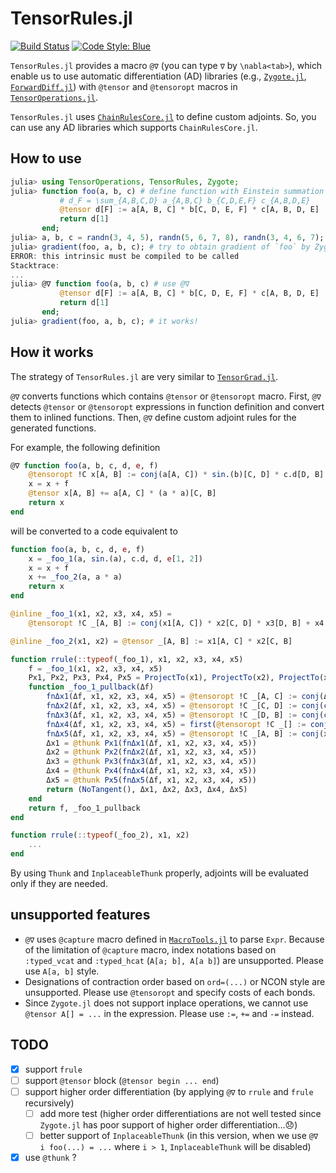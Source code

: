 # TensorRules.jl

[![Build Status](https://github.com/ho-oto/TensorRules.jl/workflows/CI/badge.svg)](https://github.com/ho-oto/TensorRules.jl/actions)
[![Code Style: Blue](https://img.shields.io/badge/code%20style-blue-4495d1.svg)](https://github.com/invenia/BlueStyle)

`TensorRules.jl` provides a macro `@∇` (you can type `∇` by `\nabla<tab>`), which
enable us to use automatic differentiation (AD) libraries (e.g.,
[`Zygote.jl`](https://github.com/FluxML/Zygote.jl),
[`ForwardDiff.jl`](https://github.com/JuliaDiff/ForwardDiff.jl))
with `@tensor` and `@tensoropt` macros in [`TensorOperations.jl`](https://github.com/Jutho/TensorOperations.jl).

`TensorRules.jl` uses [`ChainRulesCore.jl`](https://github.com/JuliaDiff/ChainRulesCore.jl) to define custom adjoints.
So, you can use any AD libraries which supports `ChainRulesCore.jl`.

## How to use

```julia
julia> using TensorOperations, TensorRules, Zygote;
julia> function foo(a, b, c) # define function with Einstein summation
           # d_F = \sum_{A,B,C,D} a_{A,B,C} b_{C,D,E,F} c_{A,B,D,E}
           @tensor d[F] := a[A, B, C] * b[C, D, E, F] * c[A, B, D, E]
           return d[1]
       end;
julia> a, b, c = randn(3, 4, 5), randn(5, 6, 7, 8), randn(3, 4, 6, 7);
julia> gradient(foo, a, b, c); # try to obtain gradient of `foo` by Zygote
ERROR: this intrinsic must be compiled to be called
Stacktrace:
...
julia> @∇ function foo(a, b, c) # use @∇
           @tensor d[F] := a[A, B, C] * b[C, D, E, F] * c[A, B, D, E]
           return d[1]
       end;
julia> gradient(foo, a, b, c); # it works!
```

## How it works

The strategy of `TensorRules.jl` are very similar to [`TensorGrad.jl`](https://github.com/mcabbott/TensorGrad.jl).

`@∇` converts functions which contains `@tensor` or `@tensoropt` macro.
First, `@∇` detects `@tensor` or `@tensoropt` expressions in function definition
and convert them to inlined functions.
Then, `@∇` define custom adjoint rules for the generated functions.

For example, the following definition

```julia
@∇ function foo(a, b, c, d, e, f)
    @tensoropt !C x[A, B] := conj(a[A, C]) * sin.(b)[C, D] * c.d[D, B] + d * e[1, 2][A, B]
    x = x + f
    @tensor x[A, B] += a[A, C] * (a * a)[C, B]
    return x
end
```

will be converted to a code equivalent to

```julia
function foo(a, b, c, d, e, f)
    x = _foo_1(a, sin.(a), c.d, d, e[1, 2])
    x = x + f
    x += _foo_2(a, a * a)
    return x
end

@inline _foo_1(x1, x2, x3, x4, x5) =
    @tensoropt !C _[A, B] := conj(x1[A, C]) * x2[C, D] * x3[D, B] + x4 * x5[A, B]

@inline _foo_2(x1, x2) = @tensor _[A, B] := x1[A, C] * x2[C, B]

function rrule(::typeof(_foo_1), x1, x2, x3, x4, x5)
    f = _foo_1(x1, x2, x3, x4, x5)
    Px1, Px2, Px3, Px4, Px5 = ProjectTo(x1), ProjectTo(x2), ProjectTo(x3), ProjectTo(x4), ProjectTo(x5)
    function _foo_1_pullback(Δf)
        fnΔx1(Δf, x1, x2, x3, x4, x5) = @tensoropt !C _[A, C] := conj(Δf[A, B]) * x2[C, D] * x3[D, B]
        fnΔx2(Δf, x1, x2, x3, x4, x5) = @tensoropt !C _[C, D] := conj(conj(x1[A, C]) * conj(Δf[A, B]) * x3[D, B])
        fnΔx3(Δf, x1, x2, x3, x4, x5) = @tensoropt !C _[D, B] := conj(conj(x1[A, C]) * x2[C, D] * conj(Δf[A, B]))
        fnΔx4(Δf, x1, x2, x3, x4, x5) = first(@tensoropt !C _[] := conj(conj(Δf[A, B]) * x5[A, B]))
        fnΔx5(Δf, x1, x2, x3, x4, x5) = @tensoropt !C _[A, B] := conj(x4 * conj(Δf[A, B]))
        Δx1 = @thunk Px1(fnΔx1(Δf, x1, x2, x3, x4, x5))
        Δx2 = @thunk Px2(fnΔx2(Δf, x1, x2, x3, x4, x5))
        Δx3 = @thunk Px3(fnΔx3(Δf, x1, x2, x3, x4, x5))
        Δx4 = @thunk Px4(fnΔx4(Δf, x1, x2, x3, x4, x5))
        Δx5 = @thunk Px5(fnΔx5(Δf, x1, x2, x3, x4, x5))
        return (NoTangent(), Δx1, Δx2, Δx3, Δx4, Δx5)
    end
    return f, _foo_1_pullback
end

function rrule(::typeof(_foo_2), x1, x2)
    ...
end
```

By using `Thunk` and `InplaceableThunk` properly, adjoints will be evaluated only
if they are needed.

## unsupported features

- `@∇` uses `@capture` macro defined in [`MacroTools.jl`](https://github.com/FluxML/MacroTools.jl)
to parse `Expr`. Because of the limitation of `@capture` macro,
index notations based on `:typed_vcat` and `:typed_hcat` (`A[a; b], A[a b]`)
are unsupported. Please use `A[a, b]` style.
- Designations of contraction order based on `ord=(...)` or NCON style are unsupported.
Please use `@tensoropt` and specify costs of each bonds.
- Since `Zygote.jl` does not support inplace operations, we cannot use `@tensor A[] = ...`
in the expression. Please use `:=`, `+=` and `-=` instead.

## TODO

- [x] support `frule`
- [ ] support `@tensor` block (`@tensor begin ... end`)
- [ ] support higher order differentiation (by applying `@∇` to `rrule` and `frule` recursively)
  - [ ] add more test (higher order differentiations are not well tested
    since `Zygote.jl` has poor support of higher order differentiation...😞)
  - [ ] better support of `InplaceableThunk` (in this version, when we use `@∇ i foo(...) = ...`
    where `i > 1`, `InplaceableThunk` will be disabled)
- [x] use `@thunk` ?

